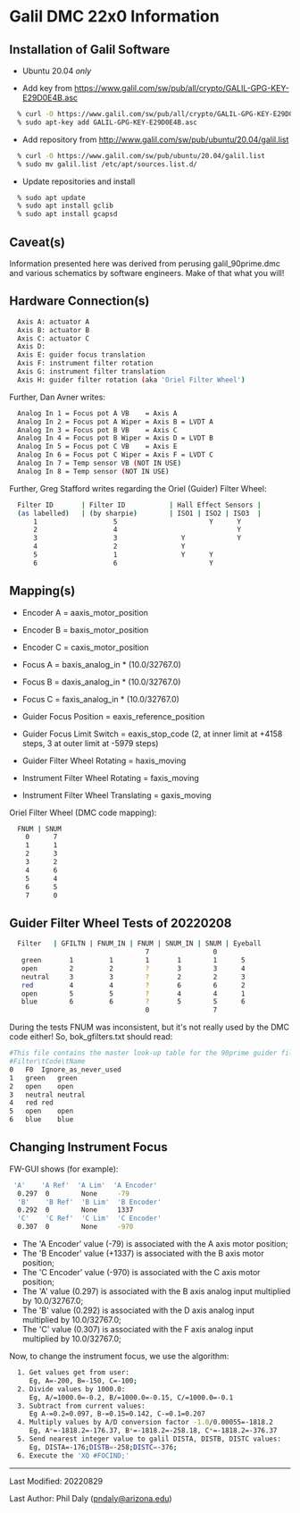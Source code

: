 # Galil DMC 22x0 Information

## Installation of Galil Software

  - Ubuntu 20.04 *only*

  - Add key from https://www.galil.com/sw/pub/all/crypto/GALIL-GPG-KEY-E29D0E4B.asc

  ```bash
    % curl -O https://www.galil.com/sw/pub/all/crypto/GALIL-GPG-KEY-E29D0E4B.asc
    % sudo apt-key add GALIL-GPG-KEY-E29D0E4B.asc
  ```

  - Add repository from http://www.galil.com/sw/pub/ubuntu/20.04/galil.list

  ```bash
    % curl -O https://www.galil.com/sw/pub/ubuntu/20.04/galil.list
    % sudo mv galil.list /etc/apt/sources.list.d/
  ```

  - Update repositories and install

  ```bash
    % sudo apt update
    % sudo apt install gclib
    % sudo apt install gcapsd
  ```

## Caveat(s)

Information presented here was derived from perusing galil_90prime.dmc and various schematics
by software engineers. Make of that what you will!

## Hardware Connection(s)

```bash
  Axis A: actuator A
  Axis B: actuator B
  Axis C: actuator C
  Axis D: 
  Axis E: guider focus translation
  Axis F: instrument filter rotation
  Axis G: instrument filter translation
  Axis H: guider filter rotation (aka 'Oriel Filter Wheel')
```

Further, Dan Avner writes:

```bash
  Analog In 1 = Focus pot A VB    = Axis A
  Analog In 2 = Focus pot A Wiper = Axis B = LVDT A
  Analog In 3 = Focus pot B VB    = Axis C
  Analog In 4 = Focus pot B Wiper = Axis D = LVDT B
  Analog In 5 = Focus pot C VB    = Axis E
  Analog In 6 = Focus pot C Wiper = Axis F = LVDT C
  Analog In 7 = Temp sensor VB (NOT IN USE)
  Analog In 8 = Temp sensor (NOT IN USE)
```

Further, Greg Stafford writes regarding the Oriel (Guider) Filter Wheel:

```bash
  Filter ID       | Filter ID           | Hall Effect Sensors |
  (as labelled)   | (by sharpie)        | ISO1 | ISO2 | ISO3  |
      1                   5                       Y      Y
      2                   4                              Y
      3                   3                Y             Y
      4                   2                Y              
      5                   1                Y      Y       
      6                   6                       Y       
```

## Mapping(s)

+ Encoder A = aaxis_motor_position
+ Encoder B = baxis_motor_position
+ Encoder C = caxis_motor_position

+ Focus A = baxis_analog_in * (10.0/32767.0)
+ Focus B = daxis_analog_in * (10.0/32767.0)
+ Focus C = faxis_analog_in * (10.0/32767.0)

+ Guider Focus Position = eaxis_reference_position
+ Guider Focus Limit Switch = eaxis_stop_code (2, at inner limit at +4158 steps, 3 at outer limit at -5979 steps)
+ Guider Filter Wheel Rotating = haxis_moving

+ Instrument Filter Wheel Rotating = faxis_moving
+ Instrument Filter Wheel Translating = gaxis_moving

Oriel Filter Wheel (DMC code mapping):

```bash
  FNUM | SNUM
    0      7
    1      1
    2      3
    3      2
    4      6
    5      4
    6      5
    7      0
```

## Guider Filter Wheel Tests of 20220208

```bash
  Filter   | GFILTN | FNUM_IN | FNUM | SNUM_IN | SNUM | Eyeball
                                  7                0      
   green       1         1        1       1        1      5
   open        2         2        ?       3        3      4
   neutral     3         3        ?       2        2      3
   red         4         4        ?       6        6      2
   open        5         5        ?       4        4      1
   blue        6         6        ?       5        5      6
                                  0                7       
```

During the tests FNUM was inconsistent, but it's not really used by the DMC code either!
So, bok_gfilters.txt should read:

```bash
#This file contains the master look-up table for the 90prime guider filter wheel.
#Filter\tCode\tName
0	F0	Ignore_as_never_used
1	green	green
2	open	open
3	neutral	neutral
4	red	red
5	open	open
6	blue	blue
```

## Changing Instrument Focus

FW-GUI shows (for example):

```bash
 'A'    'A Ref'  'A Lim'  'A Encoder' 
  0.297  0        None     -79
  'B'    'B Ref'  'B Lim'  'B Encoder' 
  0.292  0        None     1337
  'C'    'C Ref'  'C Lim'  'C Encoder' 
  0.307  0        None     -970
```

 - The 'A Encoder' value (-79) is associated with the A axis motor position;
 - The 'B Encoder' value (+1337) is associated with the B axis motor position;
 - The 'C Encoder' value (-970) is associated with the C axis motor position;
 - The 'A' value (0.297) is associated with the B axis analog input multiplied by 10.0/32767.0;
 - The 'B' value (0.292) is associated with the D axis analog input multiplied by 10.0/32767.0;
 - The 'C' value (0.307) is associated with the F axis analog input multiplied by 10.0/32767.0;
 
Now, to change the instrument focus, we use the algorithm:

```bash
  1. Get values get from user:
     Eg, A=-200, B=-150, C=-100;
  2. Divide values by 1000.0:
     Eg, A/=1000.0=-0.2, B/=1000.0=-0.15, C/=1000.0=-0.1
  3. Subtract from current values:
     Eg A-=0.2=0.097, B-=0.15=0.142, C-=0.1=0.207
  4. Multiply values by A/D conversion factor -1.0/0.00055=-1818.2
     Eg, A*=-1818.2=-176.37, B*=-1818.2=-258.18, C*=-1818.2=-376.37
  5. Send nearest integer value to galil DISTA, DISTB, DISTC values:
     Eg, DISTA=-176;DISTB=-258;DISTC=-376;
  6. Execute the 'XQ #FOCIND;'
 ```

--------------------------------------

Last Modified: 20220829

Last Author: Phil Daly (pndaly@arizona.edu)
